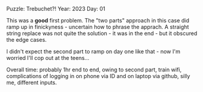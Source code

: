 Puzzle: Trebuchet?!
Year: 2023
Day: 01

This was a **good** first problem.  The "two parts" approach in this case did ramp up in finickyness - uncertain how
to phrase the apprach.  A straight string replace was not quite the solution - it was in the end - but it obscured
the edge cases.  

I didn't expect the second part to ramp on day one like that - now I'm worried I'll cop out at the teens...

Overall time: probably 1hr end to end, owing to second part, train wifi, complications of logging in on phone via ID and on laptop via github, silly me, different inputs.